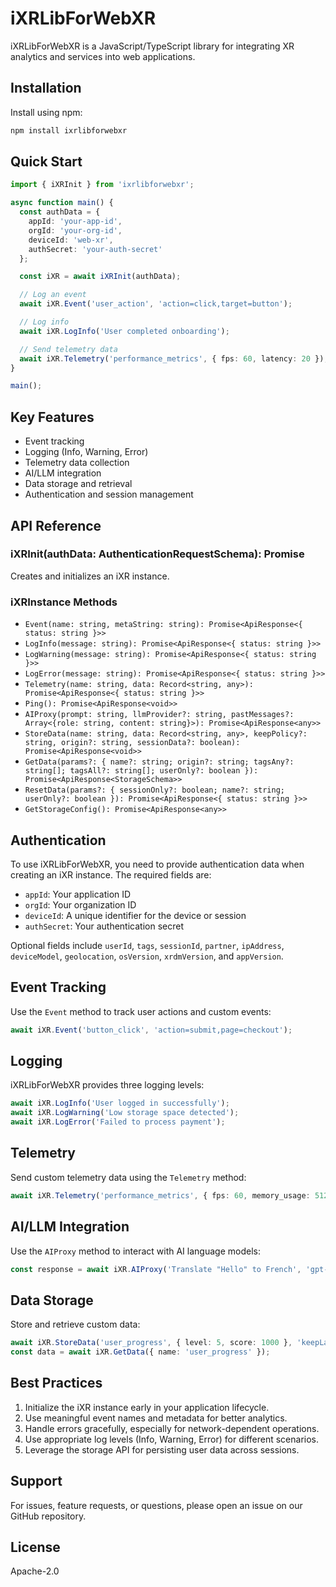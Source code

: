# iXRLibForWebXR

iXRLibForWebXR is a JavaScript/TypeScript library for integrating XR analytics and services into web applications.

## Installation

Install using npm:

```bash
npm install ixrlibforwebxr
```

## Quick Start

```typescript
import { iXRInit } from 'ixrlibforwebxr';

async function main() {
  const authData = {
    appId: 'your-app-id',
    orgId: 'your-org-id',
    deviceId: 'web-xr',
    authSecret: 'your-auth-secret'
  };

  const iXR = await iXRInit(authData);

  // Log an event
  await iXR.Event('user_action', 'action=click,target=button');

  // Log info
  await iXR.LogInfo('User completed onboarding');

  // Send telemetry data
  await iXR.Telemetry('performance_metrics', { fps: 60, latency: 20 });
}

main();
```

## Key Features

- Event tracking
- Logging (Info, Warning, Error)
- Telemetry data collection
- AI/LLM integration
- Data storage and retrieval
- Authentication and session management

## API Reference

### iXRInit(authData: AuthenticationRequestSchema): Promise<iXRInstance>

Creates and initializes an iXR instance.

### iXRInstance Methods

- `Event(name: string, metaString: string): Promise<ApiResponse<{ status: string }>>`
- `LogInfo(message: string): Promise<ApiResponse<{ status: string }>>`
- `LogWarning(message: string): Promise<ApiResponse<{ status: string }>>`
- `LogError(message: string): Promise<ApiResponse<{ status: string }>>`
- `Telemetry(name: string, data: Record<string, any>): Promise<ApiResponse<{ status: string }>>`
- `Ping(): Promise<ApiResponse<void>>`
- `AIProxy(prompt: string, llmProvider?: string, pastMessages?: Array<{role: string, content: string}>): Promise<ApiResponse<any>>`
- `StoreData(name: string, data: Record<string, any>, keepPolicy?: string, origin?: string, sessionData?: boolean): Promise<ApiResponse<void>>`
- `GetData(params?: { name?: string; origin?: string; tagsAny?: string[]; tagsAll?: string[]; userOnly?: boolean }): Promise<ApiResponse<StorageSchema>>`
- `ResetData(params?: { sessionOnly?: boolean; name?: string; userOnly?: boolean }): Promise<ApiResponse<{ status: string }>>`
- `GetStorageConfig(): Promise<ApiResponse<any>>`

## Authentication

To use iXRLibForWebXR, you need to provide authentication data when creating an iXR instance. The required fields are:

- `appId`: Your application ID
- `orgId`: Your organization ID
- `deviceId`: A unique identifier for the device or session
- `authSecret`: Your authentication secret

Optional fields include `userId`, `tags`, `sessionId`, `partner`, `ipAddress`, `deviceModel`, `geolocation`, `osVersion`, `xrdmVersion`, and `appVersion`.

## Event Tracking

Use the `Event` method to track user actions and custom events:

```typescript
await iXR.Event('button_click', 'action=submit,page=checkout');
```

## Logging

iXRLibForWebXR provides three logging levels:

```typescript
await iXR.LogInfo('User logged in successfully');
await iXR.LogWarning('Low storage space detected');
await iXR.LogError('Failed to process payment');
```

## Telemetry

Send custom telemetry data using the `Telemetry` method:

```typescript
await iXR.Telemetry('performance_metrics', { fps: 60, memory_usage: 512 });
```

## AI/LLM Integration

Use the `AIProxy` method to interact with AI language models:

```typescript
const response = await iXR.AIProxy('Translate "Hello" to French', 'gpt-3.5-turbo');
```

## Data Storage

Store and retrieve custom data:

```typescript
await iXR.StoreData('user_progress', { level: 5, score: 1000 }, 'keepLatest');
const data = await iXR.GetData({ name: 'user_progress' });
```

## Best Practices

1. Initialize the iXR instance early in your application lifecycle.
2. Use meaningful event names and metadata for better analytics.
3. Handle errors gracefully, especially for network-dependent operations.
4. Use appropriate log levels (Info, Warning, Error) for different scenarios.
5. Leverage the storage API for persisting user data across sessions.

## Support

For issues, feature requests, or questions, please open an issue on our GitHub repository.

## License

Apache-2.0
